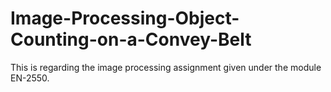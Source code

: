 # Image-Processing-Object-Counting-on-a-Convey-Belt
This is regarding the image processing assignment given under the module EN-2550.
